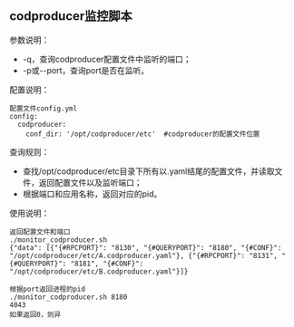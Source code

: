 ## codproducer监控脚本

参数说明：

- -q，查询codproducer配置文件中监听的端口；
- -p或--port，查询port是否在监听。

配置说明：

```
配置文件config.yml
config:
  codproducer:
    conf_dir: '/opt/codproducer/etc'  #codproducer的配置文件位置
```

查询规则：

- 查找/opt/codproducer/etc目录下所有以.yaml结尾的配置文件，并读取文件，返回配置文件以及监听端口；
- 根据端口和应用名称，返回对应的pid。

使用说明：

```
返回配置文件和端口
./monitor_codproducer.sh 
{"data": [{"{#RPCPORT}": "8130", "{#QUERYPORT}": "8180", "{#CONF}": "/opt/codproducer/etc/A.codproducer.yaml"}, {"{#RPCPORT}": "8131", "{#QUERYPORT}": "8181", "{#CONF}": "/opt/codproducer/etc/B.codproducer.yaml"}]}

根据port返回进程的pid
./monitor_codproducer.sh 8180
4043
如果返回0，则异
```

